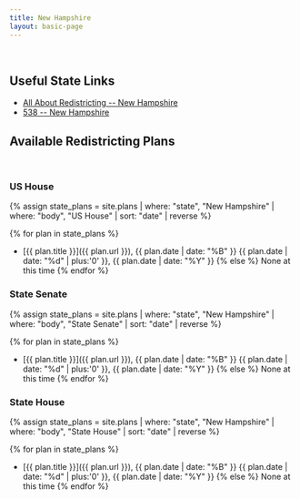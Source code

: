 ```yaml
---
title: New Hampshire
layout: basic-page
---
```


<br>

Useful State Links
---

- [All About Redistricting -- New Hampshire](https://redistricting.lls.edu/state/new-hampshire/?cycle=2020&level=Congress&startdate=)
- [538 -- New Hampshire](https://projects.fivethirtyeight.com/redistricting-2022-maps/new-hampshire/)

Available Redistricting Plans
---

<br>

### US House

{% assign state_plans = site.plans | where: "state", "New Hampshire" | where: "body", "US House" | sort: "date" | reverse %}

{% for plan in state_plans %}
- [{{ plan.title }}]({{ plan.url }}), {{ plan.date | date: "%B" }} {{ plan.date | date: "%d" | plus:'0' }}, {{ plan.date | date: "%Y" }}
{% else %}
None at this time
{% endfor %}

### State Senate

{% assign state_plans = site.plans | where: "state", "New Hampshire" | where: "body", "State Senate" | sort: "date" | reverse %}

{% for plan in state_plans %}
- [{{ plan.title }}]({{ plan.url }}), {{ plan.date | date: "%B" }} {{ plan.date | date: "%d" | plus:'0' }}, {{ plan.date | date: "%Y" }}
{% else %}
None at this time
{% endfor %}


### State House

{% assign state_plans = site.plans | where: "state", "New Hampshire" | where: "body", "State House" | sort: "date" | reverse %}

{% for plan in state_plans %}
- [{{ plan.title }}]({{ plan.url }}), {{ plan.date | date: "%B" }} {{ plan.date | date: "%d" | plus:'0' }}, {{ plan.date | date: "%Y" }}
{% else %}
None at this time
{% endfor %}
